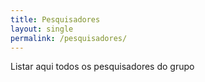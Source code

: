 ```yaml
---
title: Pesquisadores
layout: single
permalink: /pesquisadores/
---
```


Listar aqui todos os pesquisadores do grupo
